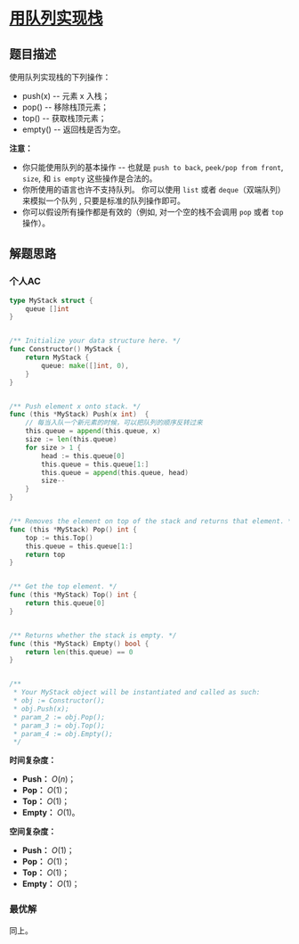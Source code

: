 # [用队列实现栈](https://leetcode-cn.com/problems/implement-stack-using-queues/)

## 题目描述

使用队列实现栈的下列操作：

- push(x) -- 元素 x 入栈；
- pop() -- 移除栈顶元素；
- top() -- 获取栈顶元素；
- empty() -- 返回栈是否为空。

**注意：**

- 你只能使用队列的基本操作 -- 也就是 `push to back`, `peek/pop from front`, `size`, 和 `is empty` 这些操作是合法的。
- 你所使用的语言也许不支持队列。 你可以使用 `list` 或者 `deque`（双端队列）来模拟一个队列 , 只要是标准的队列操作即可。
- 你可以假设所有操作都是有效的（例如, 对一个空的栈不会调用 `pop` 或者 `top` 操作）。

## 解题思路

### 个人AC

```go
type MyStack struct {
    queue []int
}


/** Initialize your data structure here. */
func Constructor() MyStack {
    return MyStack {
        queue: make([]int, 0),
    }
}


/** Push element x onto stack. */
func (this *MyStack) Push(x int)  {
    // 每当入队一个新元素的时候，可以把队列的顺序反转过来
    this.queue = append(this.queue, x)
    size := len(this.queue)
    for size > 1 {
        head := this.queue[0]
        this.queue = this.queue[1:]
        this.queue = append(this.queue, head)
        size--
    }
}


/** Removes the element on top of the stack and returns that element. */
func (this *MyStack) Pop() int {
    top := this.Top()
    this.queue = this.queue[1:]
    return top
}


/** Get the top element. */
func (this *MyStack) Top() int {
    return this.queue[0]
}


/** Returns whether the stack is empty. */
func (this *MyStack) Empty() bool {
    return len(this.queue) == 0
}


/**
 * Your MyStack object will be instantiated and called as such:
 * obj := Constructor();
 * obj.Push(x);
 * param_2 := obj.Pop();
 * param_3 := obj.Top();
 * param_4 := obj.Empty();
 */
```

**时间复杂度：**

- **Push：** $O(n)$；
- **Pop：** $O(1)$；
- **Top：** $O(1)$；
- **Empty：** $O(1)$。

**空间复杂度：**

- **Push：** $O(1)$；
- **Pop：** $O(1)$；
- **Top：** $O(1)$；
- **Empty：** $O(1)$；

### 最优解

同上。